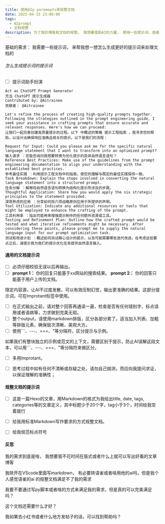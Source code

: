 ```yaml
---
title: 使用AIp poromepts来规整文档
date: 2025-04-15 23:00:00
tags: 
  - AIprompt
  - 文档规整
description: 为了我的博客和文档的规整， 我想要借助AI的力量， 使用一些提示词，或者相关的上下文， 来通过AI完成一些简单的文档的需求，比如规整文档，添加hexo的标题tag摘要啥的。
---
```


基础的需求： 我需要一些提示词， 来帮我想一想怎么生成更好的提示词来处理文档的

###### 怎么生成提示词的提示词

* [ ] 提示词助手扮演

```
Act as ChatGPT Prompt Generator
充当 ChatGPT 提示生成器
Contributed by: @Aitrainee
贡献者： @Aitrainee

Let's refine the process of creating high-quality prompts together. Following the strategies outlined in the prompt engineering guide, I seek your assistance in crafting prompts that ensure accurate and relevant responses. Here's how we can proceed:
让我们一起完善创建高质量提示的过程。以下 中概述的策略 提示工程指南 ，我寻求您的帮助，以设计出确保响应准确且相关的提示。以下是我们的流程：

Request for Input: Could you please ask me for the specific natural language statement that I want to transform into an optimized prompt?
输入请求 ：您能否询问我想要转换为优化提示的具体自然语言语句？
Reference Best Practices: Make use of the guidelines from the prompt engineering documentation to align your understanding with the established best practices.
参考最佳实践 ：利用提示工程文档中的指南，使您的理解与既定的最佳实践保持一致。
Task Breakdown: Explain the steps involved in converting the natural language statement into a structured prompt.
任务分解 ：解释将自然语言语句转换为结构化提示所涉及的步骤。
Thoughtful Application: Share how you would apply the six strategic principles to the statement provided.
深思熟虑的应用 ：分享如何将六项战略原则应用于所提供的声明。
Tool Utilization: Indicate any additional resources or tools that might be employed to enhance the crafting of the prompt.
工具利用率 ：指出可能用来增强提示制作的任何额外资源或工具。
Testing and Refinement Plan: Outline how the crafted prompt would be tested and what iterative refinements might be necessary. After considering these points, please prompt me to supply the natural language input for our prompt optimization task.
测试和改进计划 ：概述如何测试精心设计的提示，以及可能需要哪些迭代改进。在考虑这些要点之后，请提示我为我们的提示优化任务提供自然语言输入。
```



#### 通用的文档提示词

* [ ] 必须仔细校验无误以后再输出。
* [ ] **prompt 1：** 你的回复只能基于xx网站的搜索结果。 **prompt 2：** 你的回答只能基于用户上传的文档。

限定内容源，让AI不过度发散，可以有效压制幻觉，输出更准确的结果。这部分提示词，可在Improtant标签中使用。

* [ ] 在正式输出之前，请对整个回答再通读一遍，检查是否有任何错别字、标点误用或者语病等，力求做到完美无瑕。
* [ ] 整个output，请使用markdown排版，区分各部分累了。适当加入列表、加粗等排版元素，确保层次清晰、美观大方。
* [ ] 使用```、---、===、"等分隔符，区分提示与示例。

如果我们有整块独立的示例或范文的上下文，需要区别于提示，防止AI误解这段文本，可以用```、---、===、"等分隔符来做区分。

* [ ] 多用Improtant。
* [ ] 思考过程中如有任何不清晰或存疑之处，请勿自己揣测，而应向我提问求证，以保证理解的准确性；


#### 规整文档的提示词

- [ ] 这是一篇Hexo的文章，用Markdown的格式为我给出title, date, tags, categories等的文章定义，其中标题少于20个字，tag小于3个，时间给我空着就行
- [ ] 给我用标准Markdown写作要求的方式规整文档。
- [ ] 给我规范标点符号




#### 反思   

我的需求到底是啥， 我想要我不花时间在版式或者什么上就可以写出好看的文章博客

我除开在VScode里面写markdown， 有必要转语雀或者啥用他的ai吗，但是我个人感觉语雀的ai 的规整文档满足不了我的需求 

我要不要通过写py脚本或者啥的方式来满足我的需求，但是真的可以完美满足吗？ 

这个文档还需要什么才好？ 

我如果去小红书或者什么地方发帖子的话，可以找到帮助吗？
